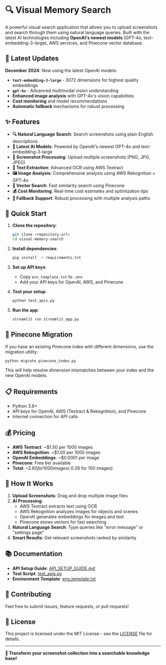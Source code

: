 # 🔍 Visual Memory Search

A powerful visual search application that allows you to upload screenshots and search through them using natural language queries. Built with the latest AI technologies including **OpenAI's newest models** (GPT-4o, text-embedding-3-large), AWS services, and Pinecone vector database.

## 🚀 Latest Updates

**December 2024**: Now using the latest OpenAI models:
- **`text-embedding-3-large`** - 3072 dimensions for highest quality embeddings
- **`gpt-4o`** - Advanced multimodal vision understanding
- **Enhanced image analysis** with GPT-4o's vision capabilities
- **Cost monitoring** and model recommendations
- **Automatic fallback** mechanisms for robust processing

## ✨ Features

- **🔍 Natural Language Search**: Search screenshots using plain English descriptions
- **🤖 Latest AI Models**: Powered by OpenAI's newest GPT-4o and text-embedding-3-large
- **📱 Screenshot Processing**: Upload multiple screenshots (PNG, JPG, JPEG)
- **📝 Text Extraction**: Advanced OCR using AWS Textract
- **🖼️ Image Analysis**: Comprehensive analysis using AWS Rekognition + GPT-4o
- **🧠 Vector Search**: Fast similarity search using Pinecone
- **💰 Cost Monitoring**: Real-time cost estimates and optimization tips
- **🔄 Fallback Support**: Robust processing with multiple analysis paths

## 🚀 Quick Start

1. **Clone the repository**:
   ```bash
   git clone <repository-url>
   cd visual-memory-search
   ```

2. **Install dependencies**:
   ```bash
   pip install -r requirements.txt
   ```

3. **Set up API keys**:
   - Copy `env_template.txt` to `.env`
   - Add your API keys for OpenAI, AWS, and Pinecone

4. **Test your setup**:
   ```bash
   python test_apis.py
   ```

5. **Run the app**:
   ```bash
   streamlit run streamlit_app.py
   ```

## 🔧 Pinecone Migration

If you have an existing Pinecone index with different dimensions, use the migration utility:

```bash
python migrate_pinecone_index.py
```

This will help resolve dimension mismatches between your index and the new OpenAI models.

## 📋 Requirements

- Python 3.8+
- API keys for OpenAI, AWS (Textract & Rekognition), and Pinecone
- Internet connection for API calls

## 💰 Pricing

- **AWS Textract**: ~$1.50 per 1000 images
- **AWS Rekognition**: ~$1.00 per 1000 images
- **OpenAI Embeddings**: ~$0.0001 per image
- **Pinecone**: Free tier available
- **Total**: ~$2.60 for 1000 images (~$0.26 for 100 images)

## 🔧 How It Works

1. **Upload Screenshots**: Drag and drop multiple image files
2. **AI Processing**: 
   - AWS Textract extracts text using OCR
   - AWS Rekognition analyzes images for objects and scenes
   - OpenAI generates embeddings for images and text
   - Pinecone stores vectors for fast searching
3. **Natural Language Search**: Type queries like "error message" or "settings page"
4. **Smart Results**: Get relevant screenshots ranked by similarity

## 📚 Documentation

- **API Setup Guide**: [API_SETUP_GUIDE.md](API_SETUP_GUIDE.md)
- **Test Script**: [test_apis.py](test_apis.py)
- **Environment Template**: [env_template.txt](env_template.txt)

## 🤝 Contributing

Feel free to submit issues, feature requests, or pull requests!

## 📄 License

This project is licensed under the MIT License - see the [LICENSE](LICENSE) file for details.

---

**🎉 Transform your screenshot collection into a searchable knowledge base!**
